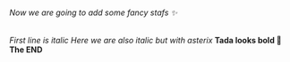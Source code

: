 ###### Now we are going to add some fancy stafs :sparkles:
_First line is italic_
*Here we are also italic but with asterix*
**Tada looks bold :tada:**
__The END__
